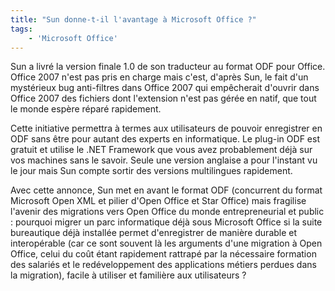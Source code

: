 ```yaml
---
title: "Sun donne-t-il l'avantage à Microsoft Office ?"
tags:
    - 'Microsoft Office'
---
```


Sun a livré la version finale 1.0 de son traducteur au format ODF pour Office.
Office 2007 n'est pas pris en charge mais c'est, d'après Sun, le fait d'un
mystérieux bug anti-filtres dans Office 2007 qui empêcherait d'ouvrir dans
Office 2007 des fichiers dont l'extension n'est pas gérée en natif, que tout le
monde espère réparé rapidement.

Cette initiative permettra à termes aux utilisateurs de pouvoir enregistrer en
ODF sans être pour autant des experts en informatique. Le plug-in ODF est
gratuit et utilise le .NET Framework que vous avez probablement déjà sur vos
machines sans le savoir. Seule une version anglaise a pour l'instant vu le jour
mais Sun compte sortir des versions multilingues rapidement.

Avec cette annonce, Sun met en avant le format ODF (concurrent du format
Microsoft Open XML et pilier d'Open Office et Star Office) mais fragilise
l'avenir des migrations vers Open Office du monde entrepreneurial et public :
pourquoi migrer un parc informatique déjà sous Microsoft Office si la suite
bureautique déjà installée permet d'enregistrer de manière durable et
interopérable (car ce sont souvent là les arguments d'une migration à Open
Office, celui du coût étant rapidement rattrapé par la nécessaire formation des
salariés et le redéveloppement des applications métiers perdues dans la
migration), facile à utiliser et familière aux utilisateurs ?
